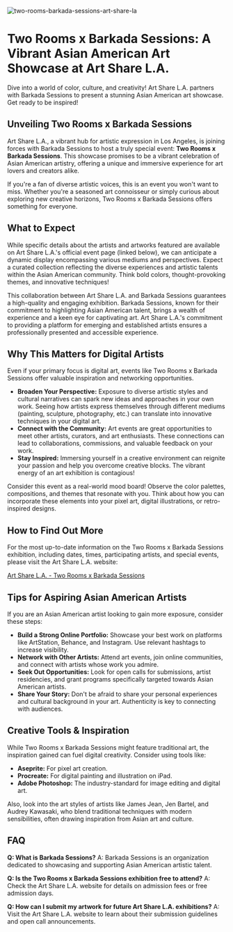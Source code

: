 ![two-rooms-barkada-sessions-art-share-la](https://images.pexels.com/photos/31677112/pexels-photo-31677112.jpeg?auto=compress&cs=tinysrgb&fit=crop&h=627&w=1200)

# Two Rooms x Barkada Sessions: A Vibrant Asian American Art Showcase at Art Share L.A.

Dive into a world of color, culture, and creativity! Art Share L.A. partners with Barkada Sessions to present a stunning Asian American art showcase. Get ready to be inspired!

## Unveiling Two Rooms x Barkada Sessions

Art Share L.A., a vibrant hub for artistic expression in Los Angeles, is joining forces with Barkada Sessions to host a truly special event: **Two Rooms x Barkada Sessions**. This showcase promises to be a vibrant celebration of Asian American artistry, offering a unique and immersive experience for art lovers and creators alike.

If you're a fan of diverse artistic voices, this is an event you won't want to miss. Whether you're a seasoned art connoisseur or simply curious about exploring new creative horizons, Two Rooms x Barkada Sessions offers something for everyone.

## What to Expect

While specific details about the artists and artworks featured are available on Art Share L.A.'s official event page (linked below), we can anticipate a dynamic display encompassing various mediums and perspectives. Expect a curated collection reflecting the diverse experiences and artistic talents within the Asian American community. Think bold colors, thought-provoking themes, and innovative techniques!

This collaboration between Art Share L.A. and Barkada Sessions guarantees a high-quality and engaging exhibition. Barkada Sessions, known for their commitment to highlighting Asian American talent, brings a wealth of experience and a keen eye for captivating art. Art Share L.A.'s commitment to providing a platform for emerging and established artists ensures a professionally presented and accessible experience.

## Why This Matters for Digital Artists

Even if your primary focus is digital art, events like Two Rooms x Barkada Sessions offer valuable inspiration and networking opportunities. 

*   **Broaden Your Perspective:** Exposure to diverse artistic styles and cultural narratives can spark new ideas and approaches in your own work. Seeing how artists express themselves through different mediums (painting, sculpture, photography, etc.) can translate into innovative techniques in your digital art.
*   **Connect with the Community:** Art events are great opportunities to meet other artists, curators, and art enthusiasts. These connections can lead to collaborations, commissions, and valuable feedback on your work.
*   **Stay Inspired:** Immersing yourself in a creative environment can reignite your passion and help you overcome creative blocks. The vibrant energy of an art exhibition is contagious!

Consider this event as a real-world mood board! Observe the color palettes, compositions, and themes that resonate with you. Think about how you can incorporate these elements into your pixel art, digital illustrations, or retro-inspired designs.

## How to Find Out More

For the most up-to-date information on the Two Rooms x Barkada Sessions exhibition, including dates, times, participating artists, and special events, please visit the Art Share L.A. website:

[Art Share L.A. - Two Rooms x Barkada Sessions](https://www.artsharela.org/events/two-rooms-x-barkada-sessions)

## Tips for Aspiring Asian American Artists

If you are an Asian American artist looking to gain more exposure, consider these steps:

*   **Build a Strong Online Portfolio:** Showcase your best work on platforms like ArtStation, Behance, and Instagram. Use relevant hashtags to increase visibility.
*   **Network with Other Artists:** Attend art events, join online communities, and connect with artists whose work you admire.
*   **Seek Out Opportunities:** Look for open calls for submissions, artist residencies, and grant programs specifically targeted towards Asian American artists.
*   **Share Your Story:** Don't be afraid to share your personal experiences and cultural background in your art. Authenticity is key to connecting with audiences.

## Creative Tools & Inspiration

While Two Rooms x Barkada Sessions might feature traditional art, the inspiration gained can fuel digital creativity. Consider using tools like: 

*   **Aseprite:** For pixel art creation.
*   **Procreate:** For digital painting and illustration on iPad.
*   **Adobe Photoshop:** The industry-standard for image editing and digital art.

Also, look into the art styles of artists like James Jean, Jen Bartel, and Audrey Kawasaki, who blend traditional techniques with modern sensibilities, often drawing inspiration from Asian art and culture.

## FAQ

**Q: What is Barkada Sessions?**
A: Barkada Sessions is an organization dedicated to showcasing and supporting Asian American artistic talent.

**Q: Is the Two Rooms x Barkada Sessions exhibition free to attend?**
A: Check the Art Share L.A. website for details on admission fees or free admission days.

**Q: How can I submit my artwork for future Art Share L.A. exhibitions?**
A: Visit the Art Share L.A. website to learn about their submission guidelines and open call announcements.

